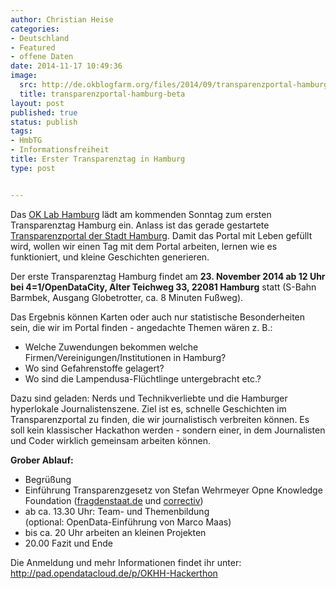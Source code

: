```yaml
---
author: Christian Heise
categories:
- Deutschland
- Featured
- offene Daten
date: 2014-11-17 10:49:36
image:
  src: http://de.okblogfarm.org/files/2014/09/transparenzportal-hamburg-beta-415x277.png
  title: transparenzportal-hamburg-beta
layout: post
published: true
status: publish
tags:
- HmbTG
- Informationsfreiheit
title: Erster Transparenztag in Hamburg
type: post


---
```


Das [OK Lab Hamburg](http://codefor.de/hamburg/index.html) lädt am kommenden Sonntag zum ersten Transparenztag Hamburg ein. Anlass ist das gerade gestartete [Transparenzportal der Stadt Hamburg](http://transparenz.hamburg.de/). Damit das Portal mit Leben gefüllt wird, wollen wir einen Tag mit dem Portal arbeiten, lernen wie es funktioniert, und kleine Geschichten generieren.

Der erste Transparenztag Hamburg findet am **23\. November 2014 ab 12 Uhr bei 4=1/OpenDataCity, Alter Teichweg 33, 22081 Hamburg** statt (S-Bahn Barmbek, Ausgang Globetrotter, ca. 8 Minuten Fußweg).

Das Ergebnis können Karten oder auch nur statistische Besonderheiten sein, die wir im Portal finden - angedachte Themen wären z. B.:

  * Welche Zuwendungen bekommen welche Firmen/Vereinigungen/Institutionen in Hamburg?
  * Wo sind Gefahrenstoffe gelagert?
  * Wo sind die Lampendusa-Flüchtlinge untergebracht etc.?

Dazu sind geladen: Nerds und Technikverliebte und die Hamburger hyperlokale Journalistenszene. Ziel ist es, schnelle Geschichten im Transparenzportal zu finden, die wir journalistisch verbreiten können. Es soll kein klassischer Hackathon werden - sondern einer, in dem Journalisten und Coder wirklich gemeinsam arbeiten können.

**Grober Ablauf:**

  * Begrüßung
  * Einführung Transparenzgesetz von Stefan Wehrmeyer Opne Knowledge Foundation ([fragdenstaat.de](http://fragdenstaat.de) und [correctiv](https://www.correctiv.org/))
  * ab ca. 13.30 Uhr: Team- und Themenbildung  
(optional: OpenData-Einführung von Marco Maas)
  * bis ca. 20 Uhr arbeiten an kleinen Projekten
  * 20.00 Fazit und Ende

Die Anmeldung und mehr Informationen findet ihr unter: <http://pad.opendatacloud.de/p/OKHH-Hackerthon>